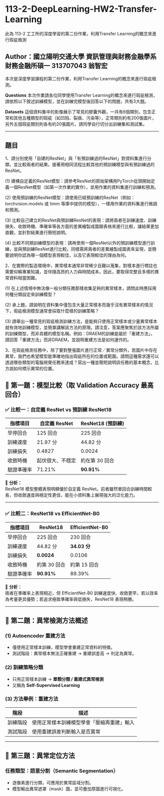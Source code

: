 # 113-2-DeepLearning-HW2-Transfer-Learning
此為 113-2 工工所的深度學習的第二份作業，利用Transfer Learning的概念來進行瑕疵檢測

## Author：國立陽明交通大學 資訊管理與財務金融學系財務金融所碩一 313707043 翁智宏

本次是深度學習課程的第二份作業，利用Transfer Learning的概念來進行瑕疵檢測。

**Questions**
本次作業請各位同學使用Transfer Learning的概念來進行瑕疵檢測，請依照以下敘述訓練模型，並在訓練完模型後回答以下的問題，共有3大題。

**Datasets**
這個資料集中的影像展示了常見的膠囊外觀，一共有6個類別，包含正常和其他五種類型的瑕疵（如凹陷、裂痕、污染等），正常類別約有200張圖片，另外五個瑕疵類別則各有約20張圖片。請同學自行切分出訓練集和測試集。

---

## 題目

1、請分別使用「自建的ResNet」與「有預訓練過的ResNet」對資料集進行分類，並比較兩者的結果。接著用相同流程比較其他的預訓練模型與有預訓練過的ResNet。 

(1) 建構自定義的ResNet模型：請參考ResNet的原始架構用PyTorch從頭開始定義一個ResNet模型（如第一次作業的實作），並用作業的資料集進行訓練和預測。 

(2) 使用預訓練的ResNet模型：請使用已經預訓練的ResNet（例如：torchvision.models 或 timm 等庫中提供的模型），一樣用作業的資料集進行微調和預測。 

(3) 比較自己建立的ResNet與預訓練ResNet的表現：請將兩者在訓練速度、訓練損失、收斂時機、準確率等各方面的差異繪製成圖跟表格來進行比較，讓結果更加直觀，並針對結果進行簡短說明。 

(4) 比較不同預訓練模型的表現：請再使用一個ResNet以外的預訓練模型進行訓練，並與預訓練ResNet進行比較。同樣需將兩者的差異繪製成圖表來呈現，並簡要說明你認為哪一個模型表現較佳，以及它表現較佳的理由為何。

2、在實際的製造環境中，異常樣本通常非常稀少且難以蒐集，對樣本進行標註也需要仰賴專業知識，並伴隨高昂的人力與時間成本。因此，要取得完整且多樣的異常資料相當困難。 

(1) 在上述情境中無法像一般分類任務那樣收集足夠的異常樣本，請問此時應採用何種分類設定來訓練模型？

(2) 承上題，請說明在資料集中僅包含大量正常樣本而幾乎沒有異常樣本的情況下，瑕疵檢測模型通常會採取什麼樣的訓練策略？ 

(3) 請舉出一種常見的瑕疵檢測訓練方法，是能夠只使用正常樣本或少量異常樣本就有效地訓練模型，並簡單講解該方法的原理。請注意，答案應聚焦於該方法所屬的訓練類型，而非具體的模型名稱。例如：DRAEM的訓練是屬於「重建方法」，請回答「重建方法」而非DRAEM，並說明重建方法是如何運作的。 

3、在瑕疵檢測任務中，除了要對整張圖片進行正常／異常分類外，若圖片中存在異常，我們也希望模型能準確地指出瑕疵所在的位置或範圍。請問這種需求還可以透過哪些類型的電腦視覺任務來達成？寫出一種並簡短說明該任務的基本概念，比方說如何標示異常的位置。

## 📌 第一題：模型比較（取 Validation Accuracy 最高回合）

### ✅ 比較一：自定義 ResNet vs 預訓練 ResNet18

| 指標項目   | 自定義 ResNet | ResNet18 (預訓練) |
|------------|----------------|------------------|
| 早停回合   | 125 回合        | 225 回合          |
| 訓練速度   | 21.97 分        | 44.82 分          |
| 訓練損失   | 0.4827         | 0.0024           |
| 收斂時機   | 起伏很大、不穩定 | 約在第 30 回合     |
| 驗證準確率 | 71.21%         | **90.91%**       |

🔎 **分析：**  
ResNet18 模型整體表現明顯優於自定義 ResNet。前者雖然單回合訓練時間較長，但收斂速度與穩定性更佳，能在小資料集上展現強大的泛化能力。

---

### ✅ 比較二：ResNet18 vs EfficientNet-B0

| 指標項目   | ResNet18       | EfficientNet-B0  |
|------------|----------------|------------------|
| 早停回合   | 225 回合        | 230 回合          |
| 訓練速度   | 44.82 分        | **34.03 分**     |
| 訓練損失   | **0.0024**     | 0.0106           |
| 收斂時機   | 約第 30 回合     | 約第 15 回合       |
| 驗證準確率 | **90.91%**     | 89.39%           |

🔎 **分析：**  
兩者在準確率上表現相近，但 EfficientNet-B0 訓練速度快、收斂更早，若以效率為考量更具優勢；若追求極致準確率與低損失，ResNet18 表現稍勝。

---

## 🧠 第二題：異常檢測方法概述

### (1) Autoencoder 重建方法

- 僅使用正常樣本訓練，模型學會重建正常資料的特徵。
- 測試階段：異常樣本無法正確重建 → 重建誤差高 → 判定為異常。

### (2) 訓練策略分類

- 只用正常樣本訓練 → **單類分類 / 重建式異常檢測**
- 又稱為 **Self-Supervised Learning**

### (3) 方法舉例：重建方法

| 階段     | 描述 |
|----------|------|
| 訓練階段 | 使用正常樣本訓練模型學會「壓縮再重建」輸入 |
| 測試階段 | 使用重建誤差判斷輸入是否異常 |

---

## 🧠 第三題：異常定位方法

### 任務類型：語意分割（Semantic Segmentation）

- 逐像素進行分類，可應用於異常區域分割。
- 模型輸出異常遮罩（mask）圖，並可疊加原圖進行可視化。

